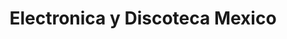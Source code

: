 ---
title: "Electronica y Discoteca Mexico"
url: /fontana/electronica-y-discoteca-mexico/
shop: Musik
---